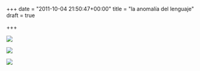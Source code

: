 +++
date = "2011-10-04 21:50:47+00:00"
title = "la anomalía del lenguaje"
draft = true

+++

![](/images/anomalia-1.png)


![](/images/anomalia-2.png)


![](/images/anomalia-3.png)





